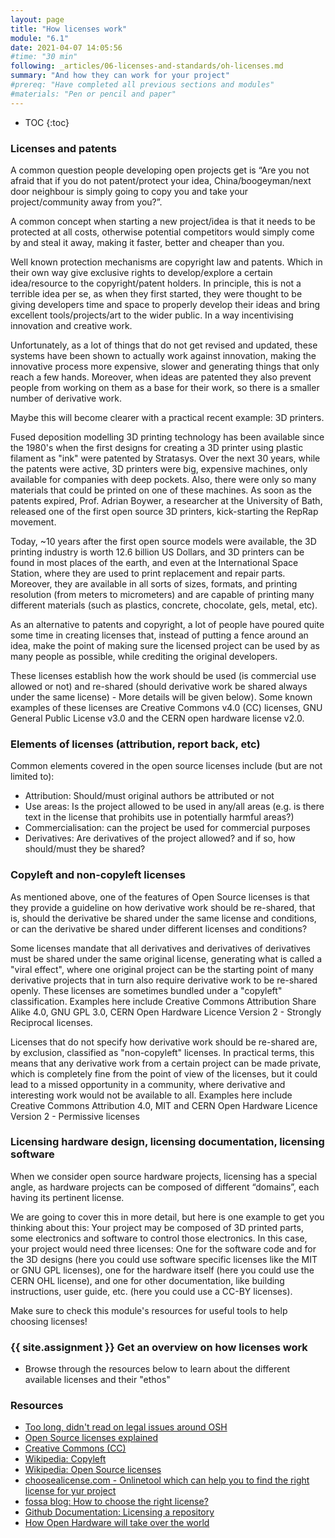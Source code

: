 ```yaml
---
layout: page
title: "How licenses work"
module: "6.1"
date: 2021-04-07 14:05:56
#time: "30 min"
following: _articles/06-licenses-and-standards/oh-licenses.md
summary: "And how they can work for your project"
#prereq: "Have completed all previous sections and modules"
#materials: "Pen or pencil and paper"
---
```

* TOC
{:toc}

### Licenses and patents

A common question people developing open projects get is “Are you not afraid that if you do not patent/protect your idea, China/boogeyman/next door neighbour is simply going to copy you and take your project/community away from you?”.

A common concept when starting a new project/idea is that it needs to be protected at all costs, otherwise potential competitors would simply come by and steal it away, making it faster, better and cheaper than you.

Well known protection mechanisms are copyright law and patents. Which in their own way give exclusive rights to develop/explore a certain idea/resource to the copyright/patent holders. In principle, this is not a terrible idea per se, as when they first started, they were thought to be giving developers time and space to properly develop their ideas and bring excellent tools/projects/art to the wider public. In a way incentivising innovation and creative work.

Unfortunately, as a lot of things that do not get revised and updated, these systems have been shown to actually work against innovation, making the innovative process more expensive, slower and generating things that only reach a few hands. Moreover, when ideas are patented they also prevent people from working on them as a base for their work, so there is a smaller number of derivative work.

Maybe this will become clearer with a practical recent example: 3D printers.

Fused deposition modelling 3D printing technology has been available since the 1980's when the first designs for creating a 3D printer using plastic filament as "ink" were patented by Stratasys. Over the next 30 years, while the patents were active, 3D printers were big, expensive machines, only available for companies with deep pockets. Also, there were only so many materials that could be printed on one of these machines. As soon as the patents expired, Prof. Adrian Boywer, a researcher at the University of Bath, released one of the first open source 3D printers, kick-starting the RepRap movement.

Today, ~10 years after the first open source models were available, the 3D printing industry is worth 12.6 billion US Dollars, and 3D printers can be found in most places of the earth, and even at the International Space Station, where they are used to print replacement and repair parts. Moreover, they are available in all sorts of sizes, formats, and printing resolution (from meters to micrometers) and are capable of printing many different materials (such as plastics, concrete, chocolate, gels, metal, etc).

As an alternative to patents and copyright, a lot of people have poured quite some time in creating licenses that, instead of putting a fence around an idea, make the point of making sure the licensed project can be used by as many people as possible, while crediting the original developers.

These licenses establish how the work should be used (is commercial use allowed or not) and re-shared (should derivative work be shared always under the same license) - More details will be given below). Some known examples of these licenses are Creative Commons v4.0 (CC) licenses, GNU General Public License v3.0 and the CERN open hardware license v2.0.

### Elements of licenses (attribution, report back, etc)

Common elements covered in the open source licenses include (but are not limited to):

- Attribution: Should/must original authors be attributed or not
- Use areas: Is the project allowed to be used in any/all areas (e.g. is there text in the license that prohibits use in potentially harmful areas?)
- Commercialisation: can the project be used for commercial purposes
- Derivatives: Are derivatives of the project allowed? and if so, how should/must they be shared?

### Copyleft and non-copyleft licenses

As mentioned above, one of the features of Open Source licenses is that they provide a guideline on how derivative work should be re-shared, that is, should the derivative be shared under the same license and conditions, or can the derivative be shared under different licenses and conditions?

Some licenses mandate that all derivatives and derivatives of derivatives must be shared under the same original license, generating what is called a "viral effect", where one original project can be the starting point of many derivative projects that in turn also require derivative work to be re-shared openly. These licenses are sometimes bundled under a "copyleft" classification. Examples here include Creative Commons Attribution Share Alike 4.0, GNU GPL 3.0, CERN Open Hardware Licence Version 2 - Strongly Reciprocal licenses.

Licenses that do not specify how derivative work should be re-shared are, by exclusion, classified as "non-copyleft" licenses. In practical terms, this means that any derivative work from a certain project can be made private, which is completely fine from the point of view of the licenses, but it could lead to a missed opportunity in a community, where derivative and interesting work would not be available to all. Examples here include Creative Commons Attribution 4.0, MIT and CERN Open Hardware Licence Version 2 - Permissive licenses

### Licensing hardware design, licensing documentation, licensing software

When we consider open source hardware projects, licensing has a special angle, as hardware projects can be composed of different “domains”, each having its pertinent license.

We are going to cover this in more detail, but here is one example to get you thinking about this: Your project may be composed of 3D printed parts, some electronics and software to control those electronics. In this case, your project would need three licenses: One for the software code and for the 3D designs (here you could use software specific licenses like the MIT or GNU GPL licenses), one for the hardware itself (here you could use the CERN OHL license), and one for other documentation, like building instructions, user guide, etc. (here you could use  a CC-BY licenses).

Make sure to check this module's resources for useful tools to help choosing licenses!

### {{ site.assignment }} Get an overview on how licenses work
- Browse through the resources below to learn about the different available licenses and their "ethos"

### Resources
- [Too long, didn't read on legal issues around OSH](https://faircloud.eu/nextcloud/index.php/s/J7yL2jD7bESdDEZ)
- [Open Source licenses explained](https://www.whitesourcesoftware.com/resources/blog/open-source-licenses-explained/)
- [Creative Commons (CC)](https://creativecommons.org/)
- [Wikipedia: Copyleft](https://en.wikipedia.org/wiki/Copyleft)
- [Wikipedia: Open Source licenses](https://en.wikipedia.org/wiki/Open-source_license)
- [choosealicense.com - Onlinetool which can help you to find the right license for yur project](https://choosealicense.com/)
- [fossa blog: How to choose the right license?](https://fossa.com/blog/how-choose-right-open-source-license/)
- [Github Documentation: Licensing a repository](https://docs.github.com/en/repositories/managing-your-repositorys-settings-and-features/customizing-your-repository/licensing-a-repository)
- [How Open Hardware will take over the world](https://www.youtube.com/watch?v=Rfu_MKgu2Ik)
